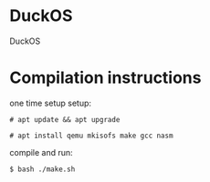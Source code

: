 # DuckOS
DuckOS

# Compilation instructions
one time setup setup:

`# apt update && apt upgrade`

`# apt install qemu mkisofs make gcc nasm`

compile and run:

`$ bash ./make.sh`
